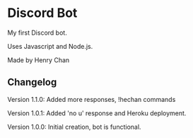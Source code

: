 # Discord Bot

My first Discord bot.

Uses Javascript and Node.js.

Made by Henry Chan

## Changelog

Version 1.1.0: Added more responses, !hechan commands

Version 1.0.1: Added 'no u' response and Heroku deployment.

Version 1.0.0: Initial creation, bot is functional.
